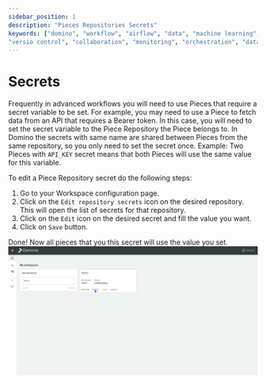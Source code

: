 ```yaml
---
sidebar_position: 1
description: "Pieces Repositories Secrets"
keywords: ["domino", "workflow", "airflow", "data", "machine learning", "ml", "data science", "data engineering", "dataops", "mlops", "devops", "kubernetes", "k8s", "helm", "python", "react", "typescript", "fastapi", "gitops", "docker", "github", "artifacthub", "pypi", "pip", "kind", "open source", "oss", "low code", "no code", "automation",
"versio control", "collaboration", "monitoring", "orchestration", "data pipeline"]
---
```


# Secrets

Frequently in advanced workflows you will need to use Pieces that require a secret variable to be set. For example, you may need to use a Piece to fetch data from an API that requires a Bearer token. In this case, you will need to set the secret variable to the Piece Repository the Piece belongs to. In Domino the secrets with same name are shared between Pieces from the same repository, so you only need to set the secret once. Example: Two Pieces with `API_KEY` secret means that both Pieces will use the same value for this variable.

To edit a Piece Repository secret do the following steps:
1. Go to your Workspace configuration page.
2. Click on the `Edit repository secrets` icon on the desired repository. This will open the list of secrets for that repository.
3. Click on the `Edit` icon on the desired secret and fill the value you want.
4. Click on `Save` button.

Done! Now all pieces that you this secret will use the value you set.
![Edit repository secrets](/img/advanced_workflows/editing_secrets.gif)